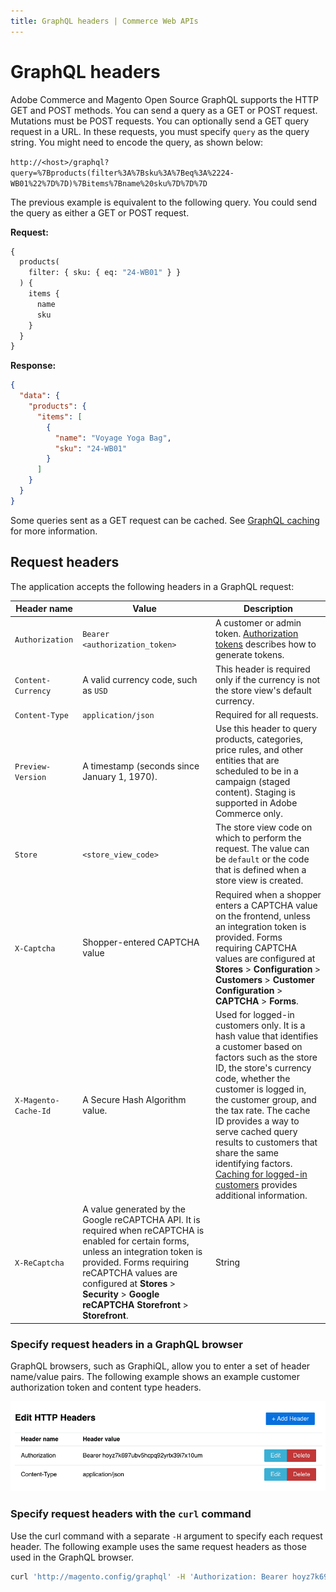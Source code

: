 ```yaml
---
title: GraphQL headers | Commerce Web APIs
---
```


# GraphQL headers

Adobe Commerce and Magento Open Source GraphQL supports the HTTP GET and POST methods. You can send a query as a GET or POST request. Mutations must be POST requests. You can optionally send a GET query request in a URL. In these requests, you must specify `query` as the query string. You might need to encode the query, as shown below:

`http://<host>/graphql?query=%7Bproducts(filter%3A%7Bsku%3A%7Beq%3A%2224-WB01%22%7D%7D)%7Bitems%7Bname%20sku%7D%7D%7D`

The previous example is equivalent to the following query. You could send the query as either a GET or POST request.

**Request:**

```graphql
{
  products(
    filter: { sku: { eq: "24-WB01" } }
  ) {
    items {
      name
      sku
    }
  }
}
```

**Response:**

```json
{
  "data": {
    "products": {
      "items": [
        {
          "name": "Voyage Yoga Bag",
          "sku": "24-WB01"
        }
      ]
    }
  }
}
```

Some queries sent as a GET request can be cached. See [GraphQL caching](../usage/caching.md) for more information.

## Request headers

The application accepts the following headers in a GraphQL request:

Header name | Value | Description
--- | --- | ---
`Authorization` | `Bearer <authorization_token>` | A customer or admin token. [Authorization tokens](authorization-tokens.md) describes how to generate tokens.
`Content-Currency` | A valid currency code, such as `USD` | This header is required only if the currency is not the store view's default currency.
`Content-Type` | `application/json` | Required for all requests.
`Preview-Version` | A timestamp (seconds since January 1, 1970). | Use this header to query products, categories, price rules, and other entities that are scheduled to be in a campaign (staged content). Staging is supported in Adobe Commerce only.
`Store` | `<store_view_code>` | The store view code on which to perform the request. The value can be `default` or the code that is defined when a store view is created.
`X-Captcha` | Shopper-entered CAPTCHA value | Required when a shopper enters a CAPTCHA value on the frontend, unless an integration token is provided. Forms requiring CAPTCHA values are configured at **Stores** > **Configuration** > **Customers** > **Customer Configuration** > **CAPTCHA** > **Forms**.
`X-Magento-Cache-Id` | A Secure Hash Algorithm value. | Used for logged-in customers only. It is a hash value that identifies a customer based on factors such as the store ID, the store's currency code, whether the customer is logged in, the customer group, and the tax rate. The cache ID provides a way to serve cached query results to customers that share the same identifying factors. [Caching for logged-in customers](../usage/caching.md#caching-for-logged-in-customers) provides additional information.
`X-ReCaptcha` | A value generated by the Google reCAPTCHA API. It is required when reCAPTCHA is enabled for certain forms, unless an integration token is provided. Forms requiring reCAPTCHA values are configured at **Stores** > **Security** > **Google reCAPTCHA Storefront** > **Storefront**. | String

### Specify request headers in a GraphQL browser

GraphQL browsers, such as GraphiQL, allow you to enter a set of header name/value pairs. The following example shows an example customer authorization token and content type headers.

![GraphiQL Authorization Bearer](../../_images/graphql/graphql-authorization.png)

### Specify request headers with the `curl` command

Use the curl command with a separate `-H` argument to specify each request header. The following example uses the same request headers as those used in the GraphQL browser.

```bash
curl 'http://magento.config/graphql' -H 'Authorization: Bearer hoyz7k697ubv5hcpq92yrtx39i7x10um' -H 'Content-Type: application/json'  --data-binary '{"query":"query {\n  customer {\n    firstname\n    lastname\n    email\n  }\n}"}'
```
